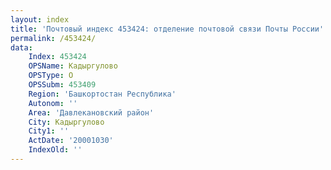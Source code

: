 ```yaml
---
layout: index
title: 'Почтовый индекс 453424: отделение почтовой связи Почты России'
permalink: /453424/
data:
    Index: 453424
    OPSName: Кадыргулово
    OPSType: О
    OPSSubm: 453409
    Region: 'Башкортостан Республика'
    Autonom: ''
    Area: 'Давлекановский район'
    City: Кадыргулово
    City1: ''
    ActDate: '20001030'
    IndexOld: ''
---
```

